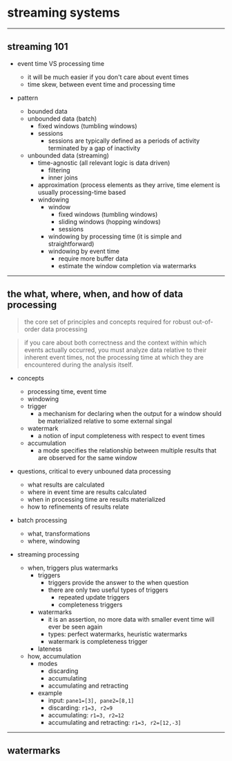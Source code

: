 # streaming systems

---

## streaming 101

- event time VS processing time
    - it will be much easier if you don't care about event times
    - time skew, between event time and processing time

- pattern
    - bounded data
    - unbounded data (batch)
        - fixed windows (tumbling windows)
        - sessions
            - sessions are typically defined as a periods of activity terminated by a gap of inactivity
    - unbounded data (streaming)
        - time-agnostic (all relevant logic is data driven)
            - filtering
            - inner joins
        - approximation (process elements as they arrive, time element is usually processing-time based
        - windowing
            - window
                - fixed windows (tumbling windows)
                - sliding windows (hopping windows)
                - sessions
            - windowing by processing time (it is simple and straightforward)
            - windowing by event time
                - require more buffer data
                - estimate the window completion via watermarks

---

## the what, where, when, and how of data processing

> the core set of principles and concepts required for robust out-of-order data processing

> if you care about both correctness and the context within which events
> actually occurred, you must analyze data relative to their inherent event
> times, not the processing time at which they are encountered during the
> analysis itself.

- concepts
    - processing time, event time
    - windowing
    - trigger
        - a mechanism for declaring when the output for a window should be materialized relative to some external singal
    - watermark
        - a notion of input completeness with respect to event times
    - accumulation
        - a mode specifies the relationship between multiple results that are observed for the same window

- questions, critical to every unbouned data processing
    - what results are calculated
    - where in event time are results calculated
    - when in processing time are results materialized
    - how to refinements of results relate

- batch processing
    - what, transformations
    - where, windowing

- streaming processing
    - when, triggers plus watermarks
        - triggers
            - triggers provide the answer to the when question
            - there are only two useful types of triggers
                - repeated update triggers
                - completeness triggers
        - watermarks
            - it is an assertion, no more data with smaller event time will ever be seen again
            - types: perfect watermarks, heuristic watermarks
            - watermark is completeness trigger
        - lateness
    - how, accumulation
        - modes
            - discarding
            - accumulating
            - accumulating and retracting
        - example
            - input: `pane1=[3], pane2=[8,1]`
            - discarding: `r1=3, r2=9`
            - accumulating: `r1=3, r2=12`
            - accumulating and retracting: `r1=3, r2=[12,-3]`

---

## watermarks


